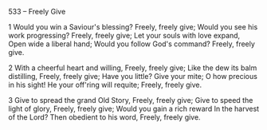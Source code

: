 533 – Freely Give


1
Would you win a Saviour's blessing?
Freely, freely give;
Would you see his work progressing?
Freely, freely give;
Let your souls with love expand,
Open wide a liberal hand;
Would you follow God's command?
Freely, freely give.

2
With a cheerful heart and willing,
Freely, freely give;
Like the dew its balm distilling,
Freely, freely give;
Have you little?  Give your mite;
O how precious in his sight!
He your off'ring will requite;
Freely, freely give.

3
Give to spread the grand Old Story,
Freely, freely give;
Give to speed the light of glory,
Freely, freely give;
Would you gain a rich reward
In the harvest of the Lord?
Then obedient to his word,
Freely, freely give.


